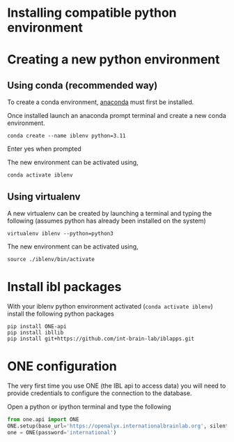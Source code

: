 # Installing compatible python environment

# Creating a new python environment
## Using conda (recommended way)
To create a conda environment, [anaconda](https://www.anaconda.com/) must first be installed.

Once installed launch an anaconda prompt terminal and create a new conda environment.

`conda create --name iblenv python=3.11`

Enter yes when prompted

The new environment can be activated using,

`conda activate iblenv`

## Using virtualenv
A new virtualenv can be created by launching a terminal and typing the following (assumes python has already been 
installed on the system)

`virtualenv iblenv --python=python3`

The new environment can be activated using,

`source ./iblenv/bin/activate`

# Install ibl packages

With your iblenv python environment activated (`conda activate iblenv`) install the following python packages
```commandline
pip install ONE-api
pip install ibllib
pip install git+https://github.com/int-brain-lab/iblapps.git
```

# ONE configuration
The very first time you use ONE (the IBL api to access data) you will need to provide credentials to configure the connection
to the database. 

Open a python or ipython terminal and type the following
```python
from one.api import ONE
ONE.setup(base_url='https://openalyx.internationalbrainlab.org', silent=True)
one = ONE(password='international')
```





